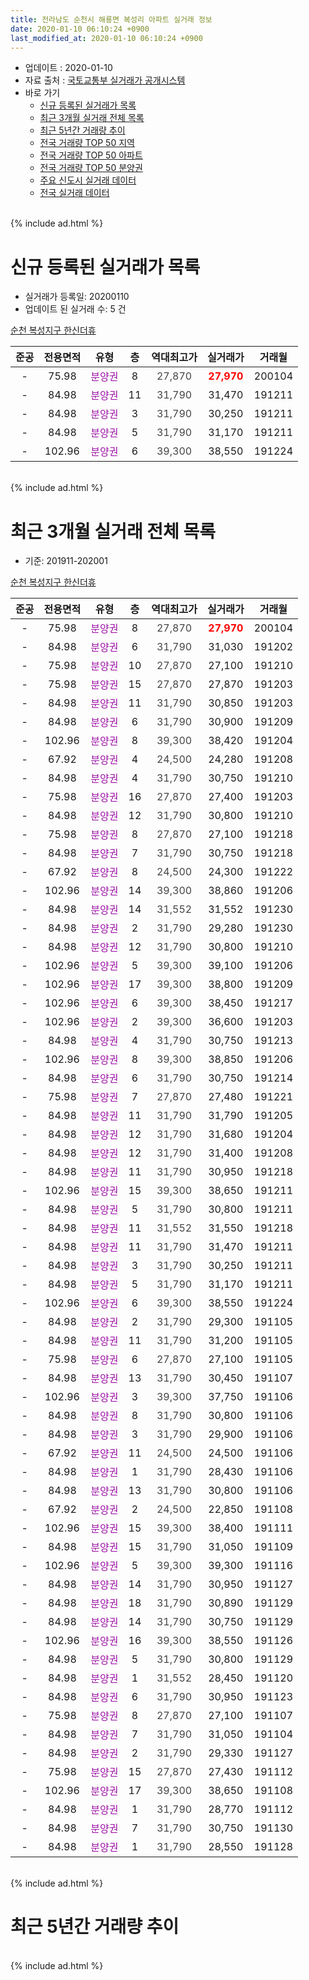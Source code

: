 ```yaml
---
title: 전라남도 순천시 해룡면 복성리 아파트 실거래 정보
date: 2020-01-10 06:10:24 +0900
last_modified_at: 2020-01-10 06:10:24 +0900
---
```


* 업데이트 : 2020-01-10
* 자료 출처 : [국토교통부 실거래가 공개시스템](http://rt.molit.go.kr)
* 바로 가기
    * [신규 등록된 실거래가 목록](#신규-등록된-실거래가-목록)
    * [최근 3개월 실거래 전체 목록](#최근-3개월-실거래-전체-목록)
    * [최근 5년간 거래량 추이](#최근-5년간-거래량-추이)
    * [전국 거래량 TOP 50 지역](https://inasie.github.io/apt-trade-info/최근-3개월-전국에서-가장-거래가-많이-발생한-지역)
    * [전국 거래량 TOP 50 아파트](https://inasie.github.io/apt-trade-info/최근-3개월-전국에서-가장-거래가-많이-발생한-아파트)
    * [전국 거래량 TOP 50 분양권](https://inasie.github.io/apt-trade-info/최근-3개월-전국에서-가장-거래가-많이-발생한-분양권)
    * [주요 신도시 실거래 데이터](https://inasie.github.io/apt-trade-info/주요-신도시)
    * [전국 실거래 데이터](https://inasie.github.io/apt-trade-info/전국)
<br>
{% include ad.html %}
<br>

# 신규 등록된 실거래가 목록
* 실거래가 등록일: 20200110
* 업데이트 된 실거래 수: 5 건


[순천 복성지구 한신더휴](https://search.naver.com/search.naver?query=%EC%A0%84%EB%9D%BC%EB%82%A8%EB%8F%84+%EC%88%9C%EC%B2%9C%EC%8B%9C+%ED%95%B4%EB%A3%A1%EB%A9%B4+%EB%B3%B5%EC%84%B1%EB%A6%AC+%EC%88%9C%EC%B2%9C+%EB%B3%B5%EC%84%B1%EC%A7%80%EA%B5%AC+%ED%95%9C%EC%8B%A0%EB%8D%94%ED%9C%B4)

|준공|전용면적|유형|층|역대최고가|실거래가|거래월|
|:---:|:---:|:---:|:---:|:---:|:---:|:---:|
|-|75.98|<span style="color:#9C11A5">분양권</span>|8|<span style="color:#444444">27,870</span>|<b><span style="color:#ff0000">27,970</span></b>|200104|
|-|84.98|<span style="color:#9C11A5">분양권</span>|11|<span style="color:#444444">31,790</span>|31,470|191211|
|-|84.98|<span style="color:#9C11A5">분양권</span>|3|<span style="color:#444444">31,790</span>|30,250|191211|
|-|84.98|<span style="color:#9C11A5">분양권</span>|5|<span style="color:#444444">31,790</span>|31,170|191211|
|-|102.96|<span style="color:#9C11A5">분양권</span>|6|<span style="color:#444444">39,300</span>|38,550|191224|


<br>
{% include ad.html %}
<br>

# 최근 3개월 실거래 전체 목록
* 기준: 201911-202001


[순천 복성지구 한신더휴](https://search.naver.com/search.naver?query=%EC%A0%84%EB%9D%BC%EB%82%A8%EB%8F%84+%EC%88%9C%EC%B2%9C%EC%8B%9C+%ED%95%B4%EB%A3%A1%EB%A9%B4+%EB%B3%B5%EC%84%B1%EB%A6%AC+%EC%88%9C%EC%B2%9C+%EB%B3%B5%EC%84%B1%EC%A7%80%EA%B5%AC+%ED%95%9C%EC%8B%A0%EB%8D%94%ED%9C%B4)

|준공|전용면적|유형|층|역대최고가|실거래가|거래월|
|:---:|:---:|:---:|:---:|:---:|:---:|:---:|
|-|75.98|<span style="color:#9C11A5">분양권</span>|8|<span style="color:#444444">27,870</span>|<b><span style="color:#ff0000">27,970</span></b>|200104|
|-|84.98|<span style="color:#9C11A5">분양권</span>|6|<span style="color:#444444">31,790</span>|31,030|191202|
|-|75.98|<span style="color:#9C11A5">분양권</span>|10|<span style="color:#444444">27,870</span>|27,100|191210|
|-|75.98|<span style="color:#9C11A5">분양권</span>|15|<span style="color:#444444">27,870</span>|27,870|191203|
|-|84.98|<span style="color:#9C11A5">분양권</span>|11|<span style="color:#444444">31,790</span>|30,850|191203|
|-|84.98|<span style="color:#9C11A5">분양권</span>|6|<span style="color:#444444">31,790</span>|30,900|191209|
|-|102.96|<span style="color:#9C11A5">분양권</span>|8|<span style="color:#444444">39,300</span>|38,420|191204|
|-|67.92|<span style="color:#9C11A5">분양권</span>|4|<span style="color:#444444">24,500</span>|24,280|191208|
|-|84.98|<span style="color:#9C11A5">분양권</span>|4|<span style="color:#444444">31,790</span>|30,750|191210|
|-|75.98|<span style="color:#9C11A5">분양권</span>|16|<span style="color:#444444">27,870</span>|27,400|191203|
|-|84.98|<span style="color:#9C11A5">분양권</span>|12|<span style="color:#444444">31,790</span>|30,800|191210|
|-|75.98|<span style="color:#9C11A5">분양권</span>|8|<span style="color:#444444">27,870</span>|27,100|191218|
|-|84.98|<span style="color:#9C11A5">분양권</span>|7|<span style="color:#444444">31,790</span>|30,750|191218|
|-|67.92|<span style="color:#9C11A5">분양권</span>|8|<span style="color:#444444">24,500</span>|24,300|191222|
|-|102.96|<span style="color:#9C11A5">분양권</span>|14|<span style="color:#444444">39,300</span>|38,860|191206|
|-|84.98|<span style="color:#9C11A5">분양권</span>|14|<span style="color:#444444">31,552</span>|31,552|191230|
|-|84.98|<span style="color:#9C11A5">분양권</span>|2|<span style="color:#444444">31,790</span>|29,280|191230|
|-|84.98|<span style="color:#9C11A5">분양권</span>|12|<span style="color:#444444">31,790</span>|30,800|191210|
|-|102.96|<span style="color:#9C11A5">분양권</span>|5|<span style="color:#444444">39,300</span>|39,100|191206|
|-|102.96|<span style="color:#9C11A5">분양권</span>|17|<span style="color:#444444">39,300</span>|38,800|191209|
|-|102.96|<span style="color:#9C11A5">분양권</span>|6|<span style="color:#444444">39,300</span>|38,450|191217|
|-|102.96|<span style="color:#9C11A5">분양권</span>|2|<span style="color:#444444">39,300</span>|36,600|191203|
|-|84.98|<span style="color:#9C11A5">분양권</span>|4|<span style="color:#444444">31,790</span>|30,750|191213|
|-|102.96|<span style="color:#9C11A5">분양권</span>|8|<span style="color:#444444">39,300</span>|38,850|191206|
|-|84.98|<span style="color:#9C11A5">분양권</span>|6|<span style="color:#444444">31,790</span>|30,750|191214|
|-|75.98|<span style="color:#9C11A5">분양권</span>|7|<span style="color:#444444">27,870</span>|27,480|191221|
|-|84.98|<span style="color:#9C11A5">분양권</span>|11|<span style="color:#444444">31,790</span>|31,790|191205|
|-|84.98|<span style="color:#9C11A5">분양권</span>|12|<span style="color:#444444">31,790</span>|31,680|191204|
|-|84.98|<span style="color:#9C11A5">분양권</span>|12|<span style="color:#444444">31,790</span>|31,400|191208|
|-|84.98|<span style="color:#9C11A5">분양권</span>|11|<span style="color:#444444">31,790</span>|30,950|191218|
|-|102.96|<span style="color:#9C11A5">분양권</span>|15|<span style="color:#444444">39,300</span>|38,650|191211|
|-|84.98|<span style="color:#9C11A5">분양권</span>|5|<span style="color:#444444">31,790</span>|30,800|191211|
|-|84.98|<span style="color:#9C11A5">분양권</span>|11|<span style="color:#444444">31,552</span>|31,550|191218|
|-|84.98|<span style="color:#9C11A5">분양권</span>|11|<span style="color:#444444">31,790</span>|31,470|191211|
|-|84.98|<span style="color:#9C11A5">분양권</span>|3|<span style="color:#444444">31,790</span>|30,250|191211|
|-|84.98|<span style="color:#9C11A5">분양권</span>|5|<span style="color:#444444">31,790</span>|31,170|191211|
|-|102.96|<span style="color:#9C11A5">분양권</span>|6|<span style="color:#444444">39,300</span>|38,550|191224|
|-|84.98|<span style="color:#9C11A5">분양권</span>|2|<span style="color:#444444">31,790</span>|29,300|191105|
|-|84.98|<span style="color:#9C11A5">분양권</span>|11|<span style="color:#444444">31,790</span>|31,200|191105|
|-|75.98|<span style="color:#9C11A5">분양권</span>|6|<span style="color:#444444">27,870</span>|27,100|191105|
|-|84.98|<span style="color:#9C11A5">분양권</span>|13|<span style="color:#444444">31,790</span>|30,450|191107|
|-|102.96|<span style="color:#9C11A5">분양권</span>|3|<span style="color:#444444">39,300</span>|37,750|191106|
|-|84.98|<span style="color:#9C11A5">분양권</span>|8|<span style="color:#444444">31,790</span>|30,800|191106|
|-|84.98|<span style="color:#9C11A5">분양권</span>|3|<span style="color:#444444">31,790</span>|29,900|191106|
|-|67.92|<span style="color:#9C11A5">분양권</span>|11|<span style="color:#444444">24,500</span>|24,500|191106|
|-|84.98|<span style="color:#9C11A5">분양권</span>|1|<span style="color:#444444">31,790</span>|28,430|191106|
|-|84.98|<span style="color:#9C11A5">분양권</span>|13|<span style="color:#444444">31,790</span>|30,800|191106|
|-|67.92|<span style="color:#9C11A5">분양권</span>|2|<span style="color:#444444">24,500</span>|22,850|191108|
|-|102.96|<span style="color:#9C11A5">분양권</span>|15|<span style="color:#444444">39,300</span>|38,400|191111|
|-|84.98|<span style="color:#9C11A5">분양권</span>|15|<span style="color:#444444">31,790</span>|31,050|191109|
|-|102.96|<span style="color:#9C11A5">분양권</span>|5|<span style="color:#444444">39,300</span>|39,300|191116|
|-|84.98|<span style="color:#9C11A5">분양권</span>|14|<span style="color:#444444">31,790</span>|30,950|191127|
|-|84.98|<span style="color:#9C11A5">분양권</span>|18|<span style="color:#444444">31,790</span>|30,890|191129|
|-|84.98|<span style="color:#9C11A5">분양권</span>|14|<span style="color:#444444">31,790</span>|30,750|191129|
|-|102.96|<span style="color:#9C11A5">분양권</span>|16|<span style="color:#444444">39,300</span>|38,550|191126|
|-|84.98|<span style="color:#9C11A5">분양권</span>|5|<span style="color:#444444">31,790</span>|30,800|191129|
|-|84.98|<span style="color:#9C11A5">분양권</span>|1|<span style="color:#444444">31,552</span>|28,450|191120|
|-|84.98|<span style="color:#9C11A5">분양권</span>|6|<span style="color:#444444">31,790</span>|30,950|191123|
|-|75.98|<span style="color:#9C11A5">분양권</span>|8|<span style="color:#444444">27,870</span>|27,100|191107|
|-|84.98|<span style="color:#9C11A5">분양권</span>|7|<span style="color:#444444">31,790</span>|31,050|191104|
|-|84.98|<span style="color:#9C11A5">분양권</span>|2|<span style="color:#444444">31,790</span>|29,330|191127|
|-|75.98|<span style="color:#9C11A5">분양권</span>|15|<span style="color:#444444">27,870</span>|27,430|191112|
|-|102.96|<span style="color:#9C11A5">분양권</span>|17|<span style="color:#444444">39,300</span>|38,650|191108|
|-|84.98|<span style="color:#9C11A5">분양권</span>|1|<span style="color:#444444">31,790</span>|28,770|191112|
|-|84.98|<span style="color:#9C11A5">분양권</span>|7|<span style="color:#444444">31,790</span>|30,750|191130|
|-|84.98|<span style="color:#9C11A5">분양권</span>|1|<span style="color:#444444">31,790</span>|28,550|191128|


<br>
{% include ad.html %}
<br>

# 최근 5년간 거래량 추이


<div style="width:100%;">
    <canvas id="deal_progress" height="200"></canvas>
</div>

<script>
new Chart(document.getElementById("deal_progress"), {
    type: 'line',
    data: {
        labels: ['201501','201502','201503','201504','201505','201506','201507','201508','201509','201510','201511','201512','201601','201602','201603','201604','201605','201606','201607','201608','201609','201610','201611','201612','201701','201702','201703','201704','201705','201706','201707','201708','201709','201710','201711','201712','201801','201802','201803','201804','201805','201806','201807','201808','201809','201810','201811','201812','201901','201902','201903','201904','201905','201906','201907','201908','201909','201910','201911','201912','202001'],
        datasets: [{
            label: '매매',
            pointRadius: 1,
            data: [0, 0, 0, 0, 0, 0, 0, 0, 0, 0, 0, 0, 0, 0, 0, 0, 0, 0, 0, 0, 0, 0, 0, 0, 0, 0, 0, 0, 0, 0, 0, 0, 0, 0, 0, 0, 0, 0, 0, 0, 0, 0, 0, 0, 0, 0, 0, 0, 0, 0, 0, 0, 0, 0, 10, 284, 84, 44, 29, 36, 1],
            borderColor: "rgba(255, 201, 14, 1)",
            backgroundColor: "rgba(255, 201, 14, 0.5)",
            fill: false,
            lineTension: 0
        },{
            label: '전월세',
            pointRadius: 1,
            data: [0, 0, 0, 0, 0, 0, 0, 0, 0, 0, 0, 0, 0, 0, 0, 0, 0, 0, 0, 0, 0, 0, 0, 0, 0, 0, 0, 0, 0, 0, 0, 0, 0, 0, 0, 0, 0, 0, 0, 0, 0, 0, 0, 0, 0, 0, 0, 0, 0, 0, 0, 0, 0, 0, 0, 0, 0, 0, 0, 0, 0],
            borderColor: "rgba(0, 141, 185, 1)",
            backgroundColor: "rgba(0, 141, 185, 0.5)",
            fill: false,
            lineTension: 0
        }
        ]
    },
    options: {
        responsive: true,
        title: {
            display: false
        },
        tooltips: {
            mode: 'index',
            intersect: false
        },
        hover: {
            mode: 'nearest',
            intersect: true
        },
        scales: {
            xAxes: [{
                display: true,
                scaleLabel: {
                    display: true,
                    labelString: '년/월'
                }
            }],
            yAxes: [{
                display: true,
                ticks: {
                    suggestedMin: 0,
                },
                scaleLabel: {
                    display: true,
                    labelString: '실거래 수'
                }
            }]
        }
    }
});

</script>


<br>
{% include ad.html %}
<br>

